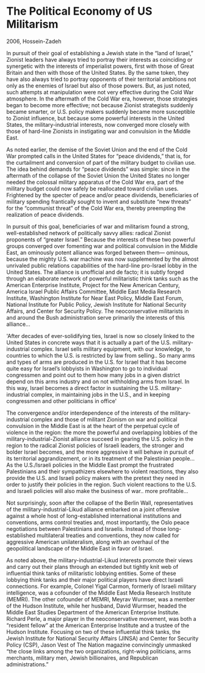 # The Political Economy of US Militarism

2006, Hossein-Zadeh

In pursuit of their goal of establishing a Jewish state in the “land
of Israel,” Zionist leaders have always tried to portray their
interests as coinciding or synergetic with the interests of
imperialist powers, first with those of Great Britain and then with
those of the United States. By the same token, they have also always
tried to portray opponents of their territorial ambitions not only as
the enemies of Israel but also of those powers. But, as just noted,
such attempts at manipulation were not very effective during the Cold
War atmosphere. In the aftermath of the Cold War era, however, those
strategies began to become more effective; not because Zionist
strategists suddenly became smarter, or U.S. policy makers suddenly
became more susceptible to Zionist influence, but because some
powerful interests in the United States, the military-industrial
interests, now converged more closely with those of hard-line Zionists
in instigating war and convulsion in the Middle East.

As noted earlier, the demise of the Soviet Union and the end of the
Cold War prompted calls in the United States for “peace dividends,”
that is, for the curtailment and conversion of part of the military
budget to civilian use. The idea behind demands for “peace dividends”
was simple: since in the aftermath of the collapse of the Soviet Union
the United States no longer needed the colossal military apparatus of
the Cold War era, part of the military budget could now safely be
reallocated toward civilian uses. Frightened by the specter of peace
and/or peace dividends, beneficiaries of military spending frantically
sought to invent and substitute “new threats” for the “communist
threat” of the Cold War era, thereby preempting the realization of
peace dividends.

In pursuit of this goal, beneficiaries of war and militarism found a
strong, well-established network of politically savvy allies: radical
Zionist proponents of “greater Israel.” Because the interests of these
two powerful groups converged over fomenting war and political
convulsion in the Middle East, an ominously potent alliance was forged
between them— ominous, because the mighty U.S. war machine was now
supplemented by the almost unrivaled public relations capabilities of
the hard-line pro-Israel lobby in the United States. The alliance is
unofficial and de facto; it is subtly forged through an elaborate
network of powerful militaristic think tanks such as the American
Enterprise Institute, Project for the New American Century, America
Israel Public Affairs Committee, Middle East Media Research Institute,
Washington Institute for Near East Policy, Middle East Forum, National
Institute for Public Policy, Jewish Institute for National Security
Affairs, and Center for Security Policy. The neoconservative
militarists in and around the Bush administration serve primarily the
interests of this alliance...

'After decades of ever-solidifying ties, Israel is now so closely
linked to the United States in concrete ways that it is actually a
part of the U.S. military-industrial complex. Israel sells military
equipment, with our knowledge, to countries to which the U.S. is
restricted by law from selling.. So many arms and types of arms are
produced in the U.S. for Israel that it has become quite easy for
Israel’s lobbyists in Washington to go to individual congressmen and
point out to them how many jobs in a given district depend on this
arms industry and on not withholding arms from Israel. In this way,
Israel becomes a direct factor in sustaining the
U.S. military-industrial complex, in maintaining jobs in the U.S., and
in keeping congressmen and other politicians in office'

The convergence and/or interdependence of the interests of the
military-industrial complex and those of militant Zionism on war and
political convulsion in the Middle East is at the heart of the
perpetual cycle of violence in the region: the more the powerful and
overlapping lobbies of the military-industrial-Zionist alliance
succeed in gearing the U.S. policy in the region to the radical
Zionist policies of Israeli leaders, the stronger and bolder Israel
becomes, and the more aggressive it will behave in pursuit of its
territorial aggrandizement, or in its treatment of the Palestinian
people... As the U.S./Israeli policies in the Middle East prompt the
frustrated Palestinians and their sympathizers elsewhere to violent
reactions, they also provide the U.S. and Israeli policy makers with
the pretext they need in order to justify their policies in the
region. Such violent reactions to the U.S. and Israeli policies will
also make the business of war.. more profitable...

Not surprisingly, soon after the collapse of the Berlin Wall,
representatives of the military-industrial-Likud alliance embarked on
a joint offensive against a whole host of long-established
international institutions and conventions, arms control treaties and,
most importantly, the Oslo peace negotiations between Palestinians and
Israelis. Instead of those long-established multilateral treaties and
conventions, they now called for aggressive American unilateralism,
along with an overhaul of the geopolitical landscape of the Middle
East in favor of Israel.

As noted above, the military-industrial-Likud interests promote their
views and carry out their plans through an extended but tightly knit
web of influential think tanks of militaristic lobbying entities. Some
of these lobbying think tanks and their major political players have
direct Israeli connections. For example, Colonel Yigal Carmon,
formerly of Israeli military intelligence, was a cofounder of the
Middle East Media Research Institute (MEMRI). The other cofounder of
MEMRI, Meyrav Wurmser, was a member of the Hudson Institute, while her
husband, David Wurmser, headed the Middle East Studies Department of
the American Enterprise Institute. Richard Perle, a major player in
the neoconservative movement, was both a “resident fellow” at the
American Enterprise Institute and a trustee of the Hudson Institute.
Focusing on two of these influential think tanks, the Jewish Institute
for National Security Affairs (JINSA) and Center for Security Policy
(CSP), Jason Vest of The Nation magazine convincingly unmasked “the
close links among the two organizations, right-wing politicians, arms
merchants, military men, Jewish billionaires, and Republican
administrations.”
